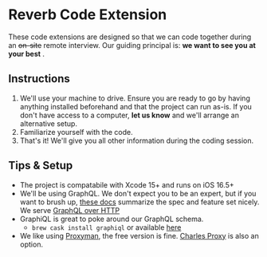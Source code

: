 # Reverb Code Extension

These code extensions are designed so that we can code together during an ~~on-site~~ remote interview. Our guiding principal is: **we want to see you at your best** .

## Instructions
1. We'll use your machine to drive. Ensure you are ready to go by having anything installed beforehand and that the project can run as-is. If you don't have access to a computer, **let us know** and we'll arrange an alternative setup.
1. Familiarize yourself with the code.
1. That's it! We'll give you all other information during the coding session.

## Tips & Setup
- The project is compatabile with Xcode 15+ and runs on iOS 16.5+
- We'll be using GraphQL. We don't expect you to be an expert, but if you want to brush up, [these docs](https://graphql.org/learn/) summarize the spec and feature set nicely. We serve [GraphQL over HTTP](https://graphql.org/learn/serving-over-http/)
- GraphiQL is great to poke around our GraphQL schema. 
  - `brew cask install graphiql` or available [here](https://github.com/skevy/graphiql-app/releases/download/v0.7.2/GraphiQL-0.7.2.dmg)
- We like using [Proxyman](https://proxyman.io/), the free version is fine.  [Charles Proxy](https://www.charlesproxy.com) is also an option.
